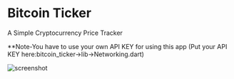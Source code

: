 # Bitcoin Ticker

A Simple Cryptocurrency Price Tracker

**Note-You have to use your own API KEY for using this app (Put your API KEY here:bitcoin_ticker->lib->Networking.dart)

![screenshot](https://user-images.githubusercontent.com/69786552/118636240-16f42600-b7f2-11eb-9d88-03a4f875a892.png)

